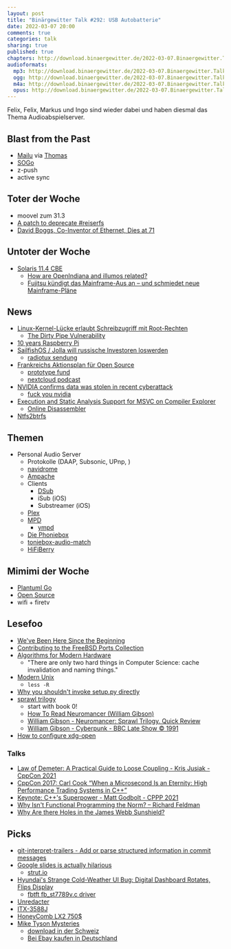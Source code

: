 ```yaml
---
layout: post
title: "Binärgewitter Talk #292: USB Autobatterie"
date: 2022-03-07 20:00
comments: true
categories: talk
sharing: true
published: true
chapters: http://download.binaergewitter.de/2022-03-07.Binaergewitter.Talk.292.chapters.txt
audioformats:
  mp3: http://download.binaergewitter.de/2022-03-07.Binaergewitter.Talk.292.mp3
  ogg: http://download.binaergewitter.de/2022-03-07.Binaergewitter.Talk.292.ogg
  m4a: http://download.binaergewitter.de/2022-03-07.Binaergewitter.Talk.292.m4a
  opus: http://download.binaergewitter.de/2022-03-07.Binaergewitter.Talk.292.opus
---
```

Felix, Felix, Markus und Ingo sind wieder dabei und haben diesmal das Thema Audioabspielserver.

## Blast from the Past
- [Mailu]( https://mailu.io/1.9/) via [Thomas]( http://blog.binaergewitter.de/2022/02/22/binaergewitter-talk-number-291-internet-romantik/#isso-2050 )
- [SOGo]( https://www.sogo.nu/ )
- z-push
- active sync

## Toter der Woche
- moovel zum 31.3
- [A patch to deprecate #reiserfs]( https://twitter.com/kernellogger/status/1497527519670644740 )
- [David Boggs, Co-Inventor of Ethernet, Dies at 71]( https://www.nytimes.com/2022/02/28/technology/david-boggs-dead.html )

## Untoter der Woche
- [Solaris 11.4 CBE]( https://linuxnews.de/2022/03/solaris-11-4-cbe-frei-fuer-persoenlichen-gebrauch/ )
  * [How are OpenIndiana and illumos related?]( https://www.openindiana.org/documentation/faq/#how-are-openindiana-and-illumos-related )
  * [Fujitsu kündigt das Mainframe-Aus an – und schmiedet neue Mainframe-Pläne]( https://www.heise.de/news/Fujitsu-kuendigt-das-Mainframe-Aus-an-und-schmiedet-neue-Mainframe-Plaene-6539577.html )

## News
- [Linux-Kernel-Lücke erlaubt Schreibzugriff mit Root-Rechten]( https://www.golem.de/news/dirty-pipe-linux-kernel-luecke-erlaubt-schreibzugriff-mit-root-rechten-2203-163680.html )
  * [The Dirty Pipe Vulnerability]( https://dirtypipe.cm4all.com/ )
- [10 years Raspberry Pi]( https://www.raspberrypi.com/news/happy-birthday-to-us-3/ )
- [SailfishOS / Jolla will russische Investoren loswerden]( https://www.heise.de/news/Sailfish-OS-Jolla-will-russischen-Investor-loswerden-6528918.html )
  * [radiotux sendung]( https://www.radiotux.de/index.php?/archives/8078-RadioTux-Sendung-Februar-2022.html )
- [Frankreichs Aktionsplan für Open Source]( https://joinup.ec.europa.eu/collection/open-source-observatory-osor/news/new-action-plan-open-source-french-administration )
  * [prototype fund](https://prototypefund.de/ )
  * [nextcloud podcast](https://nextcloud.com/blog/nextcloud-podcast-15-interview-about-collectives-app-and-prototype-fund/ )
- [NVIDIA confirms data was stolen in recent cyberattack]( https://www.bleepingcomputer.com/news/security/nvidia-confirms-data-was-stolen-in-recent-cyberattack/ )
  * [fuck you nvidia]( https://www.youtube.com/watch?v=_36yNWw_07g )
- [Execution and Static Analysis Support for MSVC on Compiler Explorer]( https://devblogs.microsoft.com/cppblog/execution-and-static-analysis-support-for-msvc-on-compiler-explorer/ )
  * [Online Disassembler]( https://onlinedisassembler.com/odaweb/ )
- [Ntfs2btrfs]( https://github.com/maharmstone/ntfs2btrfs )

## Themen
- Personal Audio Server
  * Protokolle (DAAP, Subsonic, UPnp, )
  * [navidrome]( https://www.navidrome.org/ )
  * [Ampache]( https://ampache.org/ )
  * Clients
    - [DSub]( https://play.google.com/store/apps/details?id=github.daneren2005.dsub&hl=en&gl=US )
    - iSub (iOS)
    - Substreamer (iOS)
  * [Plex]( https://www.plex.tv/ )
  * [MPD]( https://musicpd.org/ )
    - [ympd]( https://www.ympd.org/ ) 
  * [Die Phoniebox]( http://phoniebox.de/ )
  * [toniebox-audio-match]( https://github.com/croesnick/toniebox-audio-match )
  * [HiFiBerry]( https://www.hifiberry.com/ )

## Mimimi der Woche
- [Plantuml Go]( https://github.com/bykof/go-plantuml )
- [Open Source]( https://github.com/hoedown/hoedown/pull/194 )
- wifi + firetv

## Lesefoo
- [We've Been Here Since the Beginning]( https://dev.to/abbeyperini/weve-been-here-since-the-beginning-2nnp )
- [Contributing to the FreeBSD Ports Collection]( https://freebsdfoundation.org/wp-content/uploads/2022/03/Contributing-to-the-FreeBSD-Ports-Collection.pdf )
- [Algorithms for Modern Hardware]( https://en.algorithmica.org/hpc/ )
  * "There are only two hard things in Computer Science: cache invalidation and naming things."
- [Modern Unix]( https://github.com/ibraheemdev/modern-unix )
  * `less -R`
- [Why you shouldn't invoke setup.py directly]( https://blog.ganssle.io/articles/2021/10/setup-py-deprecated.html#id7 )
- [sprawl trilogy]( https://www.goodreads.com/series/43622-sprawl )
  * start with book 0!
  * [How To Read Neuromancer (William Gibson)]( https://www.youtube.com/watch?v=rb5WDYd4xMM )
  * [William Gibson - Neuromancer: Sprawl Trilogy. Quick Review]( https://www.youtube.com/watch?v=SP15KZpaX70 )
  * [William Gibson - Cyberpunk - BBC Late Show  © 1991]( https://www.youtube.com/watch?v=VVBCWFlgaXc )
- [How to configure xdg-open]( https://200ok.ch/posts/2022-01-12_configuring_default_applications_for_xdg_open.html )

### Talks
- [Law of Demeter: A Practical Guide to Loose Coupling - Kris Jusiak - CppCon 2021]( https://www.youtube.com/watch?v=QZkVpZlbM4U )
- [CppCon 2017: Carl Cook “When a Microsecond Is an Eternity: High Performance Trading Systems in C++”]( https://www.youtube.com/watch?v=NH1Tta7purM )
- [Keynote: C++'s Superpower - Matt Godbolt - CPPP 2021]( https://www.youtube.com/watch?v=0_UttFDnV3k )
- [Why Isn't Functional Programming the Norm? – Richard Feldman]( https://www.youtube.com/watch?v=QyJZzq0v7Z4 )
- [Why Are there Holes in the James Webb Sunshield?]( https://www.youtube.com/watch?v=Pu97IiO_yDI )

## Picks
- [git-interpret-trailers - Add or parse structured information in commit messages]( https://git-scm.com/docs/git-interpret-trailers )
- [Google slides is actually hilarious]( https://medium.com/@laurajavier/google-slides-is-actually-hilarious-83c1ced857ee )
  - [strut.io]( http://strut.io/ )
- [Hyundai's Strange Cold-Weather UI Bug: Digital Dashboard Rotates, Flips Display]( https://www.core77.com/posts/111994/Hyundais-Strange-Cold-Weather-UI-Bug-Digital-Dashboard-Rotates-Flips-Display )
  * [fbtft fb_st7789v.c driver]( https://twitter.com/kernellogger/status/1497478762606338051 )
- [Unredacter]( https://github.com/BishopFox/unredacter )
- [ITX-3588J]( https://en.t-firefly.com/product/industry/itx3588j )
- [HoneyComb LX2 750$]( https://www.solid-run.com/arm-servers-networking-platforms/honeycomb-workstation/ )
- [Mike Tyson Mysteries]( https://en.wikipedia.org/wiki/Mike_Tyson_Mysteries )
  * [download in der Schweiz]( https://www.konsumentenschutz.ch/online-ratgeber/ist-downloaden-in-der-schweiz-legal/ )
  * [Bei Ebay kaufen in Deutschland]( https://www.ebay.de/itm/371744993374?epid=1583237388 )
